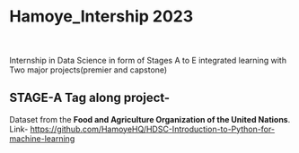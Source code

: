 # Hamoye_Intership 2023<br><br>
Internship in Data Science in form of Stages A to E integrated learning with Two major projects(premier and capstone)<br>
## STAGE-A Tag along project-<br>
Dataset from the **Food and Agriculture Organization of the United Nations**.<br>
Link- https://github.com/HamoyeHQ/HDSC-Introduction-to-Python-for-machine-learning
                           
